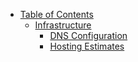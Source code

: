 * [Table of Contents](/readme.md)
    * [Infrastructure](./Infrastructure/toc.md)
        - [DNS Configuration](./Infrastructure/dns-route-53.md)
        - [Hosting Estimates](./Infrastructure/hosting-estimates.md)